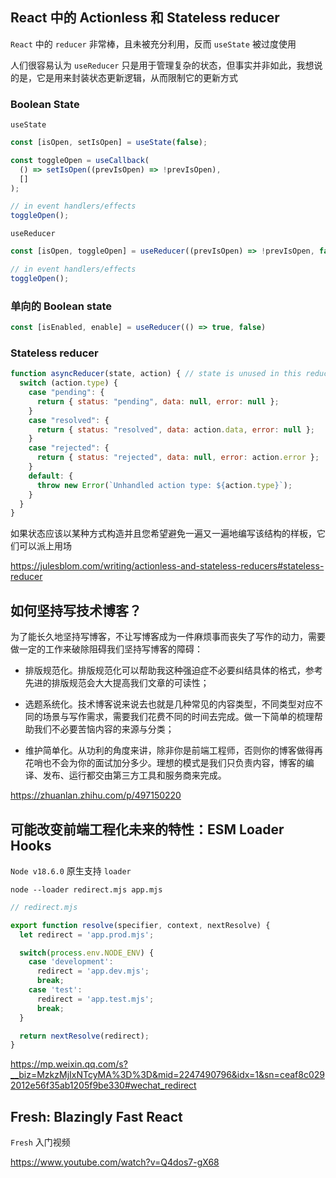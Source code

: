 ## React 中的 Actionless 和 Stateless reducer

`React` 中的 `reducer` 非常棒，且未被充分利用，反而 `useState` 被过度使用

人们很容易认为 `useReducer` 只是用于管理复杂的状态，但事实并非如此，我想说的是，它是用来封装状态更新逻辑，从而限制它的更新方式


### Boolean State

`useState`

```jsx
const [isOpen, setIsOpen] = useState(false);

const toggleOpen = useCallback(
  () => setIsOpen((prevIsOpen) => !prevIsOpen),
  []
);

// in event handlers/effects
toggleOpen();
```

`useReducer`

```jsx
const [isOpen, toggleOpen] = useReducer((prevIsOpen) => !prevIsOpen, false);

// in event handlers/effects
toggleOpen();
```

### 单向的 Boolean state

```jsx
const [isEnabled, enable] = useReducer(() => true, false)
```

### Stateless reducer

```jsx
function asyncReducer(state, action) { // state is unused in this reducer
  switch (action.type) {
    case "pending": {
      return { status: "pending", data: null, error: null };
    }
    case "resolved": {
      return { status: "resolved", data: action.data, error: null };
    }
    case "rejected": {
      return { status: "rejected", data: null, error: action.error };
    }
    default: {
      throw new Error(`Unhandled action type: ${action.type}`);
    }
  }
}
```

如果状态应该以某种方式构造并且您希望避免一遍又一遍地编写该结构的样板，它们可以派上用场

https://julesblom.com/writing/actionless-and-stateless-reducers#stateless-reducer


## 如何坚持写技术博客？

为了能长久地坚持写博客，不让写博客成为一件麻烦事而丧失了写作的动力，需要做一定的工作来破除阻碍我们坚持写博客的障碍：

- 排版规范化。排版规范化可以帮助我这种强迫症不必要纠结具体的格式，参考先进的排版规范会大大提高我们文章的可读性；

- 选题系统化。技术博客说来说去也就是几种常见的内容类型，不同类型对应不同的场景与写作需求，需要我们花费不同的时间去完成。做一下简单的梳理帮助我们不必要苦恼内容的来源与分类；

- 维护简单化。从功利的角度来讲，除非你是前端工程师，否则你的博客做得再花哨也不会为你的面试加分多少。理想的模式是我们只负责内容，博客的编译、发布、运行都交由第三方工具和服务商来完成。

https://zhuanlan.zhihu.com/p/497150220

## 可能改变前端工程化未来的特性：ESM Loader Hooks

`Node v18.6.0` 原生支持 `loader` 

```shell
node --loader redirect.mjs app.mjs
```
```js
// redirect.mjs

export function resolve(specifier, context, nextResolve) {
  let redirect = 'app.prod.mjs';

  switch(process.env.NODE_ENV) {
    case 'development':
      redirect = 'app.dev.mjs';
      break;
    case 'test':
      redirect = 'app.test.mjs';
      break;
  }

  return nextResolve(redirect);
}
```

https://mp.weixin.qq.com/s?__biz=MzkzMjIxNTcyMA%3D%3D&mid=2247490796&idx=1&sn=ceaf8c0292012e56f35ab1205f9be330#wechat_redirect


## Fresh: Blazingly Fast React

`Fresh` 入门视频

https://www.youtube.com/watch?v=Q4dos7-gX68
